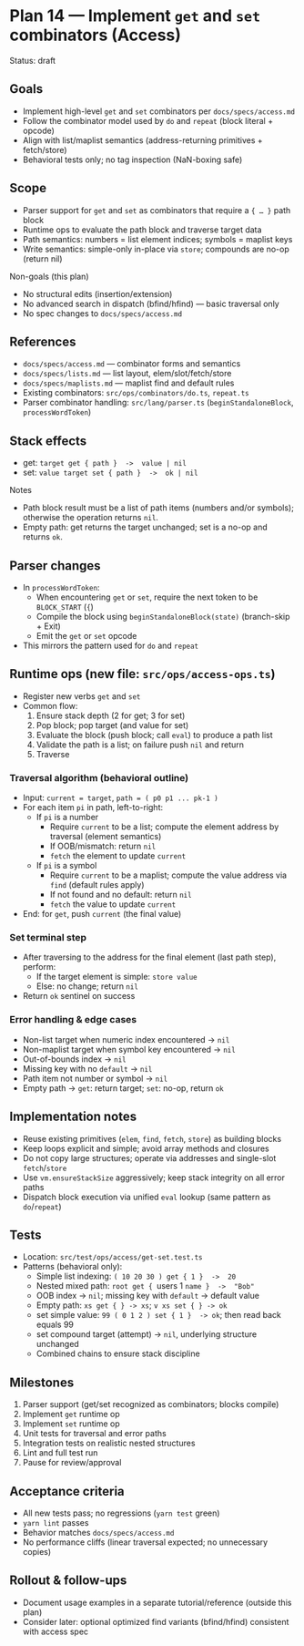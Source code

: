 # Plan 14 — Implement `get` and `set` combinators (Access)

Status: draft

## Goals
- Implement high-level `get` and `set` combinators per `docs/specs/access.md`
- Follow the combinator model used by `do` and `repeat` (block literal + opcode)
- Align with list/maplist semantics (address-returning primitives + fetch/store)
- Behavioral tests only; no tag inspection (NaN-boxing safe)

## Scope
- Parser support for `get` and `set` as combinators that require a `{ … }` path block
- Runtime ops to evaluate the path block and traverse target data
- Path semantics: numbers = list element indices; symbols = maplist keys
- Write semantics: simple-only in-place via `store`; compounds are no-op (return nil)

Non-goals (this plan)
- No structural edits (insertion/extension)
- No advanced search in dispatch (bfind/hfind) — basic traversal only
- No spec changes to `docs/specs/access.md`

## References
- `docs/specs/access.md` — combinator forms and semantics
- `docs/specs/lists.md` — list layout, elem/slot/fetch/store
- `docs/specs/maplists.md` — maplist find and default rules
- Existing combinators: `src/ops/combinators/do.ts`, `repeat.ts`
- Parser combinator handling: `src/lang/parser.ts` (`beginStandaloneBlock`, `processWordToken`)

## Stack effects
- get: `target get { path }  ->  value | nil`
- set: `value target set { path }  ->  ok | nil`

Notes
- Path block result must be a list of path items (numbers and/or symbols);
  otherwise the operation returns `nil`.
- Empty path: get returns the target unchanged; set is a no-op and returns `ok`.

## Parser changes
- In `processWordToken`:
  - When encountering `get` or `set`, require the next token to be `BLOCK_START` (`{`)
  - Compile the block using `beginStandaloneBlock(state)` (branch-skip + Exit)
  - Emit the `get` or `set` opcode
- This mirrors the pattern used for `do` and `repeat`

## Runtime ops (new file: `src/ops/access-ops.ts`)
- Register new verbs `get` and `set`
- Common flow:
  1) Ensure stack depth (2 for get; 3 for set)
  2) Pop block; pop target (and value for set)
  3) Evaluate the block (push block; call `eval`) to produce a path list
  4) Validate the path is a list; on failure push `nil` and return
  5) Traverse

### Traversal algorithm (behavioral outline)
- Input: `current = target`, `path = ( p0 p1 ... pk-1 )`
- For each item `pi` in path, left-to-right:
  - If `pi` is a number
    - Require `current` to be a list; compute the element address by traversal (element semantics)
    - If OOB/mismatch: return `nil`
    - `fetch` the element to update `current`
  - If `pi` is a symbol
    - Require `current` to be a maplist; compute the value address via `find` (default rules apply)
    - If not found and no default: return `nil`
    - `fetch` the value to update `current`
- End: for `get`, push `current` (the final value)

### Set terminal step
- After traversing to the address for the final element (last path step), perform:
  - If the target element is simple: `store value`
  - Else: no change; return `nil`
- Return `ok` sentinel on success

### Error handling & edge cases
- Non-list target when numeric index encountered → `nil`
- Non-maplist target when symbol key encountered → `nil`
- Out-of-bounds index → `nil`
- Missing key with no `default` → `nil`
- Path item not number or symbol → `nil`
- Empty path → `get`: return target; `set`: no-op, return `ok`

## Implementation notes
- Reuse existing primitives (`elem`, `find`, `fetch`, `store`) as building blocks
- Keep loops explicit and simple; avoid array methods and closures
- Do not copy large structures; operate via addresses and single-slot `fetch`/`store`
- Use `vm.ensureStackSize` aggressively; keep stack integrity on all error paths
- Dispatch block execution via unified `eval` lookup (same pattern as `do`/`repeat`)

## Tests
- Location: `src/test/ops/access/get-set.test.ts`
- Patterns (behavioral only):
  - Simple list indexing: `( 10 20 30 ) get { 1 }  ->  20`
  - Nested mixed path: `root get { `users 1 `name }  ->  "Bob"`
  - OOB index → `nil`; missing key with `default` → default value
  - Empty path: `xs get { } -> xs`; `v xs set { } -> ok`
  - set simple value: `99 ( 0 1 2 ) set { 1 }  -> ok`; then read back equals 99
  - set compound target (attempt) → `nil`, underlying structure unchanged
  - Combined chains to ensure stack discipline

## Milestones
1) Parser support (get/set recognized as combinators; blocks compile)
2) Implement `get` runtime op
3) Implement `set` runtime op
4) Unit tests for traversal and error paths
5) Integration tests on realistic nested structures
6) Lint and full test run
7) Pause for review/approval

## Acceptance criteria
- All new tests pass; no regressions (`yarn test` green)
- `yarn lint` passes
- Behavior matches `docs/specs/access.md`
- No performance cliffs (linear traversal expected; no unnecessary copies)

## Rollout & follow-ups
- Document usage examples in a separate tutorial/reference (outside this plan)
- Consider later: optional optimized find variants (bfind/hfind) consistent with access spec
